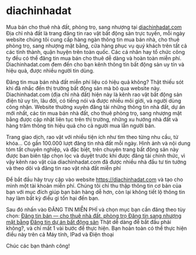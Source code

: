 
# diachinhadat
Mua bán cho thuê nhà đất, phòng trọ, sang nhượng tại <a href="https://diachinhadat.com/">diachinhadat.com</a>
Địa chỉ nhà đất là trang đăng tin rao vặt bất động sản trực tuyến, mỗi ngày website chúng tôi cung cấp hàng ngàn thông tin mua bán nhà, cho thuê phòng trọ, sang nhượng mặt bằng, cửa hàng phục vụ quý khách trên tất cả các tỉnh thành, quận huyện trên toàn quốc. Các cá nhân hay tổ chức công ty đều có thể đăng tin mua bán cho thuê dễ dàng và hoàn toàn miễn phí. Diachinhadat.com đem đến cho bạn kênh thông tin bất động sản uy tín và hiệu quả, được nhiều người tin dùng.

Đăng tin mua bán nhà đất miễn phí liệu có hiệu quả không?
Thật thiếu sót khi đã nhắc đến thị trường bất động sản mà bỏ qua website này. Diachinhadat.com (địa chỉ nhà đất) hiện này là kênh rao vặt bất động sản điện tử uy tín, lâu đời, có tiếng nói và được nhiều môi giới, và người dùng công nhận. Website thường xuyên đăng tải những thông tin nhà đất, dự án mới nhất, các tin mua bán nhà đất, cho thuê phòng trọ, sang nhượng mặt bằng được cập nhật liên tục trên thị trường, những xu hướng nhà đất và hàng trăm thông tin hiệu quả cho cả người mua lẫn người bán.

Trang giao dịch, rao vặt với nhiều tiện ích như tìm theo từng nhu cầu, từ khóa… Có gần 100.000 lượt đăng tin nhà đất mỗi ngày. Hình ảnh và nội dung tóm tắt chuyên nghiệp, và đặc biệt, trên chuyên trang bất động sản này được ban biên tập chọn lọc và duyệt trước khi được đăng tải chính thức, vì vậy kênh rao vặt của diachinhadat.com đã được nhiều nhà đầu tư tin tưởng và theo dõi và đăng tin rao vặt nhà đất miễn phí

Để bắt đầu hãy truy cập vào website https://diachinhadat.com và tạo cho mình một tài khoản miễn phí. Chúng tôi chỉ thu thập thông tin cơ bản của bạn với mục đích giúp bạn bán hàng dễ hơn, còn lại không tiết lộ thông tin hay làm bất kỳ điều gì tổn hại đến bạn.

Sau đó nhấn vào ĐĂNG TIN MIỄN PHÍ và chọn mục bạn cần đăng theo tùy chọn:
<a href="https://diachinhadat.com/dang-tin-nha-dat">Đăng tin bán — cho thuê nhà đất, phòng trọ </a>
<a href="https://diachinhadat.com/dang-tin-sang-nhuong-quan">Đăng tin sang nhượng mặt bằng</a>
<a href="https://diachinhadat.com/dang-tin-du-an">Đăng tin dự án bất động sản</a>
Thật dễ dàng đễ bắt đầu phải không?, và chỉ mất 1 vài bước để thực hiện. Bạn hoàn toàn có thể thực hiện điều này trên cả Máy tính, IPad và Điện thoại

Chúc các bạn thành công!

